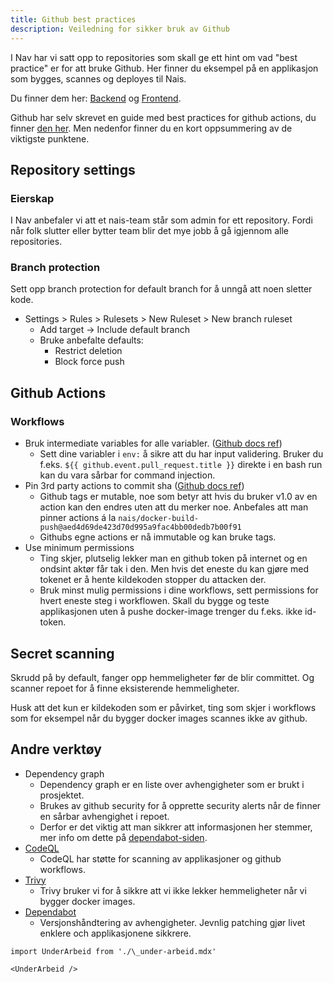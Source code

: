 ```yaml
---
title: Github best practices
description: Veiledning for sikker bruk av Github
---
```


I Nav har vi satt opp to repositories som skall ge ett hint om vad "best practice" er for att bruke Github.
Her finner du eksempel på en applikasjon som bygges, scannes og deployes til Nais.

Du finner dem her: [Backend](https://github.com/navikt/backend-golden-path) og [Frontend](https://github.com/navikt/frontend-golden-path).

Github har selv skrevet en guide med best practices for github actions, du finner [den her](https://docs.github.com/en/actions/security-for-github-actions/security-guides/security-hardening-for-github-actions).
Men nedenfor finner du en kort oppsummering av de viktigste punktene.

## Repository settings

### Eierskap

I Nav anbefaler vi att et nais-team står som admin for ett repository. Fordi når folk slutter eller bytter team blir det mye jobb å gå igjennom alle repositories.

### Branch protection

Sett opp branch protection for default branch for å unngå att noen sletter kode.

- Settings > Rules > Rulesets > New Ruleset > New branch ruleset
  - Add target -> Include default branch
  - Bruke anbefalte defaults:
    - Restrict deletion
    - Block force push

## Github Actions

### Workflows

- Bruk intermediate variables for alle variabler. ([Github docs ref](https://docs.github.com/en/actions/security-for-github-actions/security-guides/security-hardening-for-github-actions#using-an-intermediate-environment-variable))
  - Sett dine variabler i `env:` å sikre att du har input validering. Bruker du f.eks. `${{ github.event.pull_request.title }}` direkte i en bash run kan du vara sårbar for command injection.
- Pin 3rd party actions to commit sha ([Github docs ref](https://docs.github.com/en/actions/security-for-github-actions/security-guides/security-hardening-for-github-actions#using-third-party-actions))
  - Github tags er mutable, noe som betyr att hvis du bruker v1.0 av en action kan den endres uten att du merker noe. Anbefales att man pinner actions á la `nais/docker-build-push@aed4d69de423d70d995a9fac4bb00dedb7b00f91`
  - Githubs egne actions er nå immutable og kan bruke tags.
- Use minimum permissions
  - Ting skjer, plutselig lekker man en github token på internet og en ondsint aktør får tak i den. Men hvis det eneste du kan gjøre med tokenet er å hente kildekoden stopper du attacken der.
  - Bruk minst mulig permissions i dine workflows, sett permissions for hvert eneste steg i workflowen. Skall du bygge og teste applikasjonen uten å pushe docker-image trenger du f.eks. ikke id-token.

## Secret scanning

Skrudd på by default, fanger opp hemmeligheter før de blir committet.
Og scanner repoet for å finne eksisterende hemmeligheter.

Husk att det kun er kildekoden som er påvirket, ting som skjer i workflows som for eksempel når du bygger docker images scannes ikke av github.

## Andre verktøy

- Dependency graph
  - Dependency graph er en liste over avhengigheter som er brukt i prosjektet.
  - Brukes av github security for å opprette security alerts når de finner en sårbar avhengighet i repoet.
  - Derfor er det viktig att man sikkrer att informasjonen her stemmer, mer info om dette på [dependabot-siden](../verktoy/dependabot).
- [CodeQL](../verktoy/github-advanced-security)
  - CodeQL har støtte for scanning av applikasjoner og github workflows.
- [Trivy](../verktoy/trivy)
  - Trivy bruker vi for å sikkre att vi ikke lekker hemmeligheter når vi bygger docker images.
- [Dependabot](../verktoy/dependabot)
  - Versjonshåndtering av avhengigheter. Jevnlig patching gjør livet enklere och applikasjonene sikkrere.

```mdx-code-block
import UnderArbeid from './\_under-arbeid.mdx'

<UnderArbeid />
```
